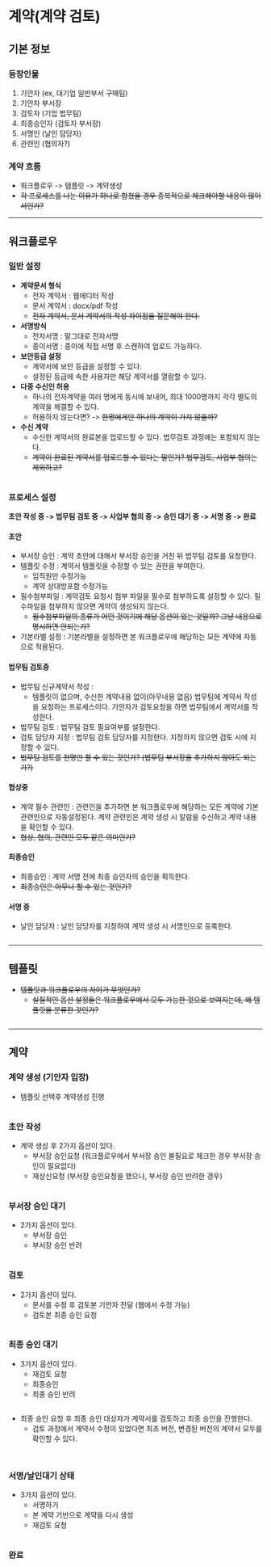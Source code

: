 # 계약(계약 검토)

## 기본 정보

### 등장인물&#x20;

1. 기안자 (ex, 대기업 일반부서 구매팀)
2. 기안자 부서장&#x20;
3. 검토자 (기업 법무팀)
4. 최종승인자 (검토자 부서장)
5. 서명인 (날인 담당자)&#x20;
6. 관련인 (협의자?)

### 계약 흐름

* 워크플로우 -> 템플릿 -> 계약생성
* ~~각 프로세스를 나눈 이유가 하나로 합쳤을 경우 중복적으로 체크해야할 내용이 많아서인가?~~&#x20;

***

## 워크플로우&#x20;

### 일반 설정&#x20;

* **계약문서 형식**
  * 전자 계약서 : 웹에디터 작성
  * 문서 계약서 : docx/pdf 작성
  * ~~전자 계약서, 문서 계약서의 작성 차이점을 질문해야 한다.~~&#x20;
* **서명방식**
  * 전자서명 : 말그대로 전자서명
  * 종이서명 : 종이에 직접 서명 후 스캔하여 업로드 가능하다.&#x20;
* **보안등급 설정**&#x20;
  * 계약서에 보안 등급을 설정할 수 있다.&#x20;
  * 설정된 등급에 속한 사용자만 해당 계약서를 열람할 수 있다.&#x20;
* **다중 수신인 허용**&#x20;
  * 하나의 전자계약을 여러 명에게 동시에 보내어, 최대 1000명까지 각각 별도의 계약을 체결할 수 있다.
  * 허용하지 않는다면? -> ~~한명에게만 하나의 계약이 가지 않을까?~~&#x20;
* **수신 계약**&#x20;
  * 수신한 계약서의 완료본을 업로드할 수 있다. 법무검토 과정에는 포함되지 않는다.&#x20;
  * ~~계약이 완료된 계약서를 업로드할 수 있다는 말인가? 법무검토, 사업부 협의는 제외하고?~~

<figure><img src="../../../.gitbook/assets/image (219).png" alt=""><figcaption></figcaption></figure>

### 프로세스 설정

**초안 작성 중 -> 법무팀 검토 중 -> 사업부 협의 중 -> 승인 대기 중 -> 서명 중 -> 완료**

#### 초안&#x20;

* 부서장 승인 : 계약 초안에 대해서 부서장 승인을 거친 뒤 법무팀 검토를 요청한다.&#x20;
* 템플릿 수정 : 계약서 템플릿을 수정할 수 있는 권한을 부여한다.&#x20;
  * 임직원만 수정가능&#x20;
  * 계약 상대방포함 수정가능&#x20;
* 필수첨부파일 : 계약검토 요청시 첨부 파일을 필수로 첨부하도록 설정할 수 있다. 필수파일을 첨부하지 않으면 계약이 생성되지 않는다.&#x20;
  * ~~필수첨부파일의 종류가 어떤 것이기에 해당 옵션이 있는 것일까? 그냥 내용으로 명시하면 안되는가?~~&#x20;
* 기본라벨 설정 : 기본라벨을 설정하면 본 워크플로우에 해당하는 모든 계약에 자동으로 적용된다.&#x20;

#### 법무팀 검토중&#x20;

* 법무팀 신규계약서 작성 :&#x20;
  * 템플릿이 없으며, 수신한 계약내용 없이(아무내용 없음) 법무팀에 계약서 작성을 요청하는 프로세스이다. 기안자가 검토요청을 하면 법무팀에서 계약서를 작성한다.&#x20;
* 법무팀 검토 : 법무팀 검토 필요여부를 설정한다.&#x20;
* 검토 담당자 지정 : 법무팀 검토 담당자를 지정한다. 지정하지 않으면 검토 시에 지정할 수 있다.&#x20;
* ~~법무팀 검토를 한명만 할 수 있는 것인가? (법무팀 부서장을 추가하지 않아도 되는가?)~~

#### 협상중&#x20;

* 계약 필수 관련인 : 관련인을 추가하면 본 워크플로우에 해당하는 모든 계약에 기본 관련인으로 자동설정된다. 계약 관련인은 계약 생성 시 알람을 수신하고 계약 내용을 확인할 수 있다.&#x20;
* ~~협상, 협의, 관련인 모두 같은 의미인가?~~&#x20;

#### 최종승인&#x20;

* 최종승인 : 계약 서명 전에 최종 승인자의 승인을 획득한다.&#x20;
* ~~최종승인은 아무나 할 수 있는 것인가?~~&#x20;

#### 서명 중&#x20;

* 날인 담당자 : 날인 담당자를 지정하여 계약 생성 시 서명인으로 등록한다.&#x20;

<figure><img src="../../../.gitbook/assets/image (220).png" alt=""><figcaption></figcaption></figure>

***

## 템플릿&#x20;

* ~~템플릿과 워크플로우의 차이가 무엇인가?~~&#x20;
  * ~~실질적인 옵션 설정들은 워크플로우에서 모두 가능한 것으로 보여지는데, 왜 템플릿을 분류한 것인가?~~

<figure><img src="../../../.gitbook/assets/image (221).png" alt=""><figcaption></figcaption></figure>

***

## 계약

### 계약 생성 (기안자 입장)&#x20;

* 템플릿 선택후 계약생성 진행&#x20;

<figure><img src="../../../.gitbook/assets/image (222).png" alt=""><figcaption></figcaption></figure>

### 초안 작성&#x20;

* 계약 생성 후 2가지 옵션이 있다.&#x20;
  * 부서장 승인요청 (워크플로우에서 부서장 승인 불필요로 체크한 경우 부서장 승인이 필요없다)&#x20;
  * 재상신요청 (부서장 승인요청을 했으나, 부서장 승인 반려한 경우)

<figure><img src="../../../.gitbook/assets/image (223).png" alt=""><figcaption></figcaption></figure>

### 부서장 승인 대기

* 2가지 옵션이 있다.&#x20;
  * 부서장 승인&#x20;
  * 부서장 승인 반려

<figure><img src="../../../.gitbook/assets/image (224).png" alt=""><figcaption></figcaption></figure>

### 검토

* 2가지 옵션이 있다.&#x20;
  * 문서를 수정 후 검토본 기안자 전달 (웹에서 수정 가능)
  * 검토본 최종 승인 요청

<figure><img src="../../../.gitbook/assets/image (225).png" alt=""><figcaption></figcaption></figure>

### 최종 승인 대기

* 3가지 옵션이 있다.&#x20;
  * 재검토 요청&#x20;
  * 최종승인
  * 최종 승인 반려

<figure><img src="../../../.gitbook/assets/image (228).png" alt=""><figcaption></figcaption></figure>

* 최종 승인 요청 후 최종 승인 대상자가 계약서를 검토하고 최종 승인을 진행한다.&#x20;
  * 검토 과정에서 계약서 수정이 있었다면 최초 버전, 변경된 버전의 계약서 모두를 확인할 수 있다.&#x20;

<figure><img src="../../../.gitbook/assets/image (226).png" alt=""><figcaption></figcaption></figure>

<figure><img src="../../../.gitbook/assets/image (227).png" alt=""><figcaption></figcaption></figure>

### 서명/날인대기 상태

* 3가지 옵션이 있다.&#x20;
  * 서명하기&#x20;
  * 본 계약 기반으로 계약을 다시 생성&#x20;
  * 재검토 요청

<figure><img src="../../../.gitbook/assets/image (229).png" alt=""><figcaption></figcaption></figure>

### 완료&#x20;

<figure><img src="../../../.gitbook/assets/image (230).png" alt=""><figcaption></figcaption></figure>
